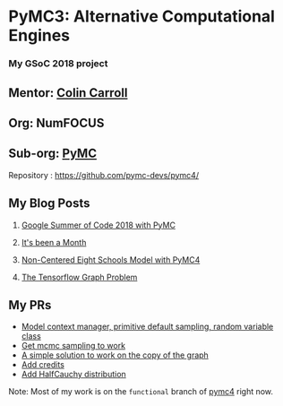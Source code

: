 # PyMC3: Alternative Computational Engines
### My GSoC 2018 project
## Mentor: [Colin Carroll](https://github.com/ColCarroll)
## Org: NumFOCUS
## Sub-org: [PyMC](https://github.com/pymc-devs)
Repository : https://github.com/pymc-devs/pymc4/

## My Blog Posts 
1) [Google Summer of Code 2018 with PyMC](https://sharanry.github.io/post/google-summer-of-code-2018-with-pymc/)

2) [It's been a Month](https://sharanry.github.io/post/its-been-a-month/)

3) [
Non-Centered Eight Schools Model with PyMC4](https://sharanry.github.io/post/eight-schools-model/)

4) [The Tensorflow Graph Problem](https://sharanry.github.io/post/the-tensorflow-graph-problem/)

## My PRs
 - [Model context manager, primitive default sampling, random variable class](https://github.com/pymc-devs/pymc4/pull/1)
 - [Get mcmc sampling to work](https://github.com/pymc-devs/pymc4/pull/9)
 - [A simple solution to work on the copy of the graph](https://github.com/pymc-devs/pymc4/pull/15)
 - [Add credits](
https://github.com/pymc-devs/pymc4/pull/16)
 - [Add HalfCauchy distribution](https://github.com/pymc-devs/pymc4/pull/17)


Note: Most of my work is on the `functional` branch of [pymc4](https://github.com/pymc-devs/pymc4/) right now. 